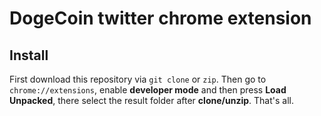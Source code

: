 # DogeCoin twitter chrome extension

## Install

First download this repository via `git clone` or `zip`. Then go to `chrome://extensions`, enable **developer mode** and then press
**Load Unpacked**, there select the result folder after **clone/unzip**. That's all.
